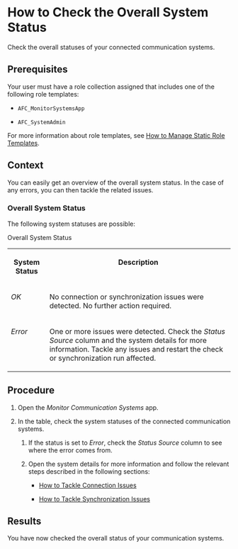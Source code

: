<!-- loiof30be05fb2d3419c838256dae727d5b2 -->

# How to Check the Overall System Status

Check the overall statuses of your connected communication systems.



<a name="loiof30be05fb2d3419c838256dae727d5b2__prereq_gnx_kzt_ytb"/>

## Prerequisites

Your user must have a role collection assigned that includes one of the following role templates:

-   `AFC_MonitorSystemsApp`

-   `AFC_SystemAdmin`


For more information about role templates, see [How to Manage Static Role Templates](../User-Management/how-to-manage-static-role-templates-0cca34d.md).



## Context

You can easily get an overview of the overall system status. In the case of any errors, you can then tackle the related issues.



### Overall System Status

The following system statuses are possible:

<a name="loiof30be05fb2d3419c838256dae727d5b2__d12e960"/>Overall System Status


<table>
<tr>
<th valign="top">

System Status



</th>
<th valign="top">

Description



</th>
</tr>
<tr>
<td valign="top">

*OK*



</td>
<td valign="top">

No connection or synchronization issues were detected. No further action required.



</td>
</tr>
<tr>
<td valign="top">

*Error*



</td>
<td valign="top">

One or more issues were detected. Check the *Status Source* column and the system details for more information. Tackle any issues and restart the check or synchronization run affected.



</td>
</tr>
</table>



## Procedure

1.  Open the *Monitor Communication Systems* app.

2.  In the table, check the system statuses of the connected communication systems.

    1.  If the status is set to *Error*, check the *Status Source* column to see where the error comes from.

    2.  Open the system details for more information and follow the relevant steps described in the following sections:

        -   [How to Tackle Connection Issues](how-to-tackle-connection-issues-7b0898e.md)

        -   [How to Tackle Synchronization Issues](how-to-tackle-synchronization-issues-ed8c4ec.md)






<a name="loiof30be05fb2d3419c838256dae727d5b2__result_vvl_x1p_g5b"/>

## Results

You have now checked the overall status of your communication systems.

